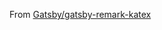 From [Gatsby/gatsby-remark-katex](https://github.com/gatsbyjs/gatsby/tree/master/packages/gatsby-remark-katex)
